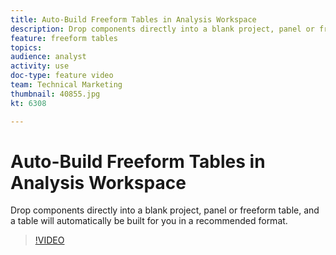 ```yaml
---
title: Auto-Build Freeform Tables in Analysis Workspace
description: Drop components directly into a blank project, panel or freeform table, and a table will automatically be built for you in a recommended format.
feature: freeform tables
topics: 
audience: analyst
activity: use
doc-type: feature video
team: Technical Marketing
thumbnail: 40855.jpg
kt: 6308

---
```


# Auto-Build Freeform Tables in Analysis Workspace

Drop components directly into a blank project, panel or freeform table, and a table will automatically be built for you in a recommended format.

>[!VIDEO](https://video.tv.adobe.com/v/40855/?quality=12&learn=on)
